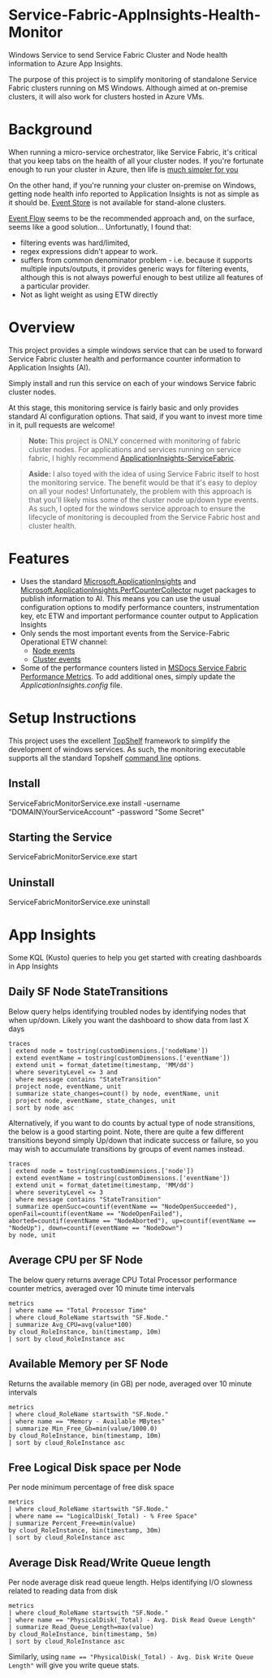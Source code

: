 # Service-Fabric-AppInsights-Health-Monitor

Windows Service to send Service Fabric Cluster and Node health information to Azure App Insights. 

The purpose of this project is to simplify monitoring of standalone Service Fabric clusters running on MS Windows. Although aimed at on-premise clusters, it will also work for clusters hosted in Azure VMs.

# Background

When running a micro-service orchestrator, like Service Fabric, it's critical that you keep tabs on the health of all your cluster nodes.
If you're fortunate enough to run your cluster in Azure, then life is [much simpler for you](https://docs.microsoft.com/en-us/azure/service-fabric/service-fabric-diagnostics-oms-setup)

On the other hand, if you're running your cluster on-premise on Windows, getting  node health info reported to Application Insights is not as simple as it should be. [Event Store](https://docs.microsoft.com/en-us/azure/service-fabric/service-fabric-diagnostics-eventstore) is not available for stand-alone clusters. 

[Event Flow](https://github.com/Azure/diagnostics-eventflow) seems to be the recommended approach  and, on the surface, seems like a good solution... Unfortunatly, I found that: 
- filtering events was hard/limited, 
- regex expressions didn't appear to work.
- suffers from common denominator problem - i.e. because it supports multiple inputs/outputs, it provides generic ways for filtering events, although this is not always powerful enough to best utilize all features of a particular provider.
- Not as light weight as using ETW directly

# Overview

This project provides a simple windows service that can be used to forward Service Fabric cluster health and performance counter information to Application Insights (AI).

Simply install and run this service on each of your windows Service fabric cluster nodes.

At this stage, this monitoring service is fairly basic and only provides standard AI configuration options. That said, if you want to invest more time in it, pull requests are welcome!

> **Note:** This project is ONLY concerned with monitoring of fabric cluster nodes. For applications and services running on service fabric, I highly recommend [ApplicationInsights-ServiceFabric](https://github.com/microsoft/ApplicationInsights-ServiceFabric).

> **Aside:** I also toyed with the idea of using Service Fabric itself to host the monitoring service. The benefit would be that it's easy to deploy on all your nodes! Unfortunately, the problem with this approach is that you'll likely miss some of the cluster node up/down type events. As such, I opted for the windows service approach to ensure the lifecycle of monitoring is decoupled from the Service Fabric host and cluster health.

# Features
- Uses the standard [Microsoft.ApplicationInsights](https://www.nuget.org/packages/Microsoft.ApplicationInsights/) and [Microsoft.ApplicationInsights.PerfCounterCollector](https://www.nuget.org/packages/Microsoft.ApplicationInsights.PerfCounterCollector/) nuget packages to publish information to AI. This means you can use the usual configuration options to modify performance counters, instrumentation key, etc 
ETW and important performance counter output to Application Insights
- Only sends the most important events from the Service-Fabric Operational ETW channel:
  - [Node events](https://docs.microsoft.com/en-us/azure/service-fabric/service-fabric-diagnostics-event-generation-operational#node-events) 
  - [Cluster events](https://docs.microsoft.com/en-us/azure/service-fabric/service-fabric-diagnostics-event-generation-operational#cluster-events)
- Some of the performance counters listed in [MSDocs Service Fabric Performance Metrics](https://docs.microsoft.com/en-us/azure/service-fabric/service-fabric-diagnostics-event-generation-perf). To add additional ones, simply update the _ApplicationInsights.config_ file.

# Setup Instructions 

This project uses the excellent [TopShelf](https://topshelf.readthedocs.io) framework to simplify the development of windows services. As such, the monitoring executable supports all the standard Topshelf [command line](https://topshelf.readthedocs.io/en/latest/overview/commandline.html) options.

## Install
ServiceFabricMonitorService.exe install -username "DOMAIN\YourServiceAccount" -password "Some Secret"

## Starting the Service
ServiceFabricMonitorService.exe start

## Uninstall
ServiceFabricMonitorService.exe uninstall

# App Insights
Some KQL (Kusto) queries to help you get started with creating dashboards in App Insights

## Daily SF Node StateTransitions

Below query helps identifying troubled nodes by identifying nodes that when up/down. Likely you want the dashboard to show data from last X days

```
traces
| extend node = tostring(customDimensions.['nodeName'])
| extend eventName = tostring(customDimensions.['eventName'])
| extend unit = format_datetime(timestamp, 'MM/dd')
| where severityLevel <= 3 and 
| where message contains "StateTransition" 
| project node, eventName, unit
| summarize state_changes=count() by node, eventName, unit
| project node, eventName, state_changes, unit
| sort by node asc
```

Alternatively, if you want to do counts by actual type of node stransitions, the below is a good starting point. Note, there are quite a few different transitions beyond simply Up/down that indicate success or failure, so you may wish to accumulate transitions by groups of event names instead. 

```
traces
| extend node = tostring(customDimensions.['node'])
| extend eventName = tostring(customDimensions.['eventName'])
| extend unit = format_datetime(timestamp, 'MM/dd')
| where severityLevel <= 3
| where message contains "StateTransition" 
| summarize openSucc=countif(eventName == "NodeOpenSucceeded"), openFail=countif(eventName == "NodeOpenFailed"), 
aborted=countif(eventName == "NodeAborted"), up=countif(eventName == "NodeUp"), down=countif(eventName == "NodeDown") 
by node, unit
```

## Average CPU per SF Node

The below query returns average CPU Total Processor performance counter metrics, averaged over 10 minute time intervals

```
metrics
| where name == "Total Processor Time"
| where cloud_RoleName startswith "SF.Node."
| summarize Avg_CPU=avg(value*100) 
by cloud_RoleInstance, bin(timestamp, 10m)
| sort by cloud_RoleInstance asc
```

## Available Memory per SF Node

Returns the available memory (in GB) per node, averaged over 10 minute intervals

```
metrics
| where cloud_RoleName startswith "SF.Node."
| where name == "Memory - Available MBytes"
| summarize Min_Free_Gb=min(value/1000.0)
by cloud_RoleInstance, bin(timestamp, 10m)
| sort by cloud_RoleInstance asc
```

## Free Logical Disk space per Node

Per node minimum percentage of free disk space

```
metrics
| where cloud_RoleName startswith "SF.Node."
| where name == "LogicalDisk(_Total) - % Free Space"
| summarize Percent_Free=min(value)
by cloud_RoleInstance, bin(timestamp, 30m)
| sort by cloud_RoleInstance asc
```

##  Average Disk Read/Write Queue length

Per node average disk read queue length. Helps identifying I/O slowness related to reading data from disk

```
metrics
| where cloud_RoleName startswith "SF.Node."
| where name == "PhysicalDisk(_Total) - Avg. Disk Read Queue Length"
| summarize Read_Queue_Length=max(value)
by cloud_RoleInstance, bin(timestamp, 5m)
| sort by cloud_RoleInstance asc
```

Similarly, using `name == "PhysicalDisk(_Total) - Avg. Disk Write Queue Length"` will give you write queue stats.
